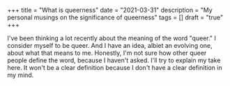 +++
title = "What is queerness"
date = "2021-03-31"
description = "My personal musings on the significance of queerness"
tags = []
draft = "true"
+++

I've been thinking a lot recently about the meaning of the word "queer." I consider myself to be queer.
And I have an idea, albiet an evolving one, about what that means to me. Honestly, I'm not sure how other
queer people define the word, because I haven't asked. I'll try to explain my take here. It won't be a 
clear definition because I don't have a clear definition in my mind. 